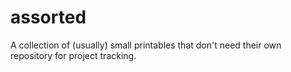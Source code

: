 # assorted

A collection of (usually) small printables that don't need their own repository
for project tracking.


